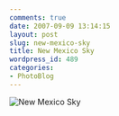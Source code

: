 ```yaml
---
comments: true
date: 2007-09-09 13:14:15
layout: post
slug: new-mexico-sky
title: New Mexico Sky
wordpress_id: 489
categories:
- PhotoBlog
---
```


![New Mexico Sky](http://ryanfitzer.com/main/wp-content/uploads/2007/09/clouds.jpg)
